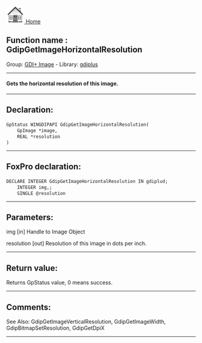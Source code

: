 [<img src="../../images/home.png"> Home ](https://github.com/VFPX/Win32API)  

## Function name : GdipGetImageHorizontalResolution
Group: [GDI+ Image](../../functions_group.md#GDIplus_Image)  -  Library: [gdiplus](../../Libraries.md#gdiplus)  
***  


#### Gets the horizontal resolution of this image.
***  


## Declaration:
```foxpro  
GpStatus WINGDIPAPI GdipGetImageHorizontalResolution(
	GpImage *image,
	REAL *resolution
)  
```  
***  


## FoxPro declaration:
```foxpro  
DECLARE INTEGER GdipGetImageHorizontalResolution IN gdiplud;
	INTEGER img,;
	SINGLE @resolution  
```  
***  


## Parameters:
img
[in] Handle to Image Object

resolution
[out] Resolution of this image in dots per inch.  
***  


## Return value:
Returns GpStatus value, 0 means success.  
***  


## Comments:
See Also: GdipGetImageVerticalResolution, GdipGetImageWidth, GdipBitmapSetResolution, GdipGetDpiX   
  
***  

